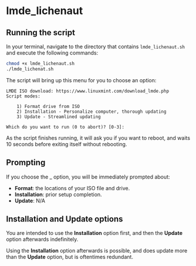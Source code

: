 # lmde_lichenaut

## Running the script

In your terminal, navigate to the directory that contains `lmde_lichenaut.sh` and execute the following commands:

```bash
chmod +x lmde_lichenaut.sh
./lmde_lichenat.sh
```

The script will bring up this menu for you to choose an option:

```nocopy
LMDE ISO download: https://www.linuxmint.com/download_lmde.php
Script modes:

    1) Format drive from ISO
    2) Installation - Personalize computer, thorough updating
    3) Update - Streamlined updating

Which do you want to run (0 to abort)? [0-3]:
```

As the script finishes running, it will ask you if you want to reboot, and waits 10 seconds before exiting itself without rebooting.

## Prompting

If you choose the \_ option, you will be immediately prompted about:

- **Format**: the locations of your ISO file and drive.
- **Installation**: prior setup completion.
- **Update**: N/A

## Installation and Update options

You are intended to use the **Installation** option first, and then the **Update** option afterwards indefinitely.

Using the **Installation** option afterwards is possible, and does update more than the **Update** option, but is oftentimes redundant.
